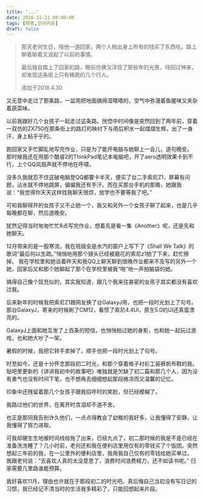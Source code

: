 ```yaml
---
title: '...'
date: 2016-11-21 00:00:00
tags: [随笔,空间内容]
draft: false
---
```


> 那天老何生日，陪他一道回家，两个人掏出身上所有的钱买了东西吃。路上聊着聊着又说起了以前的事情。
>
> 最后独自踏上了回家的路，眼前仿佛又浮现了那些年的光景，待回过神来，却发现这条街上只有稀疏的几个行人。
>
> 添加于2018.4.30

又无意中走过了那条路，一盆雨把地面搞得湿嗒嗒的，空气中弥漫着鱼腥味又夹杂着蔬菜味。

以前我跟好几个女孩子一起走过这条路。恍惚中时间像是突然回到了两年前，穿着一双仿的ZX750在那条街上的路灯的映衬下与雨后积水一起熠熠生辉，出了一身汗，身上粘乎乎的。

跑回家又手忙脚乱地写完作业，只是为了能开电脑与她聊上一会儿，道句晚安。
那时候我还在用那个酷睿2的ThinkPad笔记本电脑吧，开了aero透明效果卡到不行，上个QQ风扇声就不停地在呼啸。

没多久我就忍不住这破电脑登QQ都要卡半天，便买了台二手索尼Z1，屏幕有问题，沾水就不停地跳屏，偏偏我还有手汗。而在买那台手机的那晚，她跟我说：“我觉得你天天这样找我聊天很烦，放学也不要等我了吧。”

可和我聊得开的女孩子又不止她一个，我又和另外一个女孩子聊了起来，也是几乎每晚都在聊，然后道晚安。

犹然记得当时匆匆忙忙8点写完作业，想着先是看一集《Another》呢，还是先和她聊天。

12月带来的是一股寒流，我在班级全是水汽的窗户上写下了《Shall We Talk》的歌词“最后何以生疏。”悄悄地用那个镜头已经被磨花的索尼z1拍了下来，赶忙擦掉。
我在学校里和她谈着昨天和我QQ上聊天聊到很晚作业都来不及写的另外一个她，回家后又和那个她聊起了那个在学校里被我“啪”地一声拍脑袋的她。

搞得自己像个现充似的，其实我知道，跟几个我来往甚密的女孩子其实都没有喜欢过我。

后来新年的时候我把索尼Z1跟网友换了台GalaxyJ用，也把一段时光划上了句号。
那台GalaxyJ，寄来的时候刷了CM12，看惯了索尼4.4UI，原生5.0的UI还真蛮漂亮的。

GalaxyJ上面和她互发了上百条的短信，也悄悄拍过她的身影，也和她一起玩过游戏，也和她大吵了一架。

暑假的时候，我把它转手卖掉了，顺手也把一段时光划上了句号。

时至如今，还是十分怀念那段初二时光，和那个穿着格子衬衫工装裤帆布鞋的我。贴吧里更新的《讲讲我初中的故事吧》唯独就是欠缺了初二篇和那几个人，因为没有勇气也没有时间下笔，也不想再去细细想起那段微凉而又温馨的记忆。

印象中还残留着那几个女孩子跟我招呼时的笑脸，但已经模糊了。

我路过他们的世界，在离开时含泪却不道不舍。

也正是那同我告别许久他们，一点点得教会了幼稚的我好多，让我懂得了安静，让我懂得了努力进取。

可我却硬生生地被时间线给拖了出来，已经九点了，初二那时候的我是不是已经在准备洗洗睡了？几小时前，老何还和我在便利店里用仅有的零钱买了个饭团。突然想起三年前的我，在一公里外的便利店里，我用我自己仅有的零钱给她买单过。
我跟老何说：“去喜欢人真的太没意思了，浪费时间浪费精力，还不如读书呢。”
归家需要几里路谁能预算。

我好喜欢11月，理由也许就在于那段初二的时光吧。真后悔自己当初没有写日记的习惯，我已经记不清当时的生活我多精彩了，只能回想起来片段。